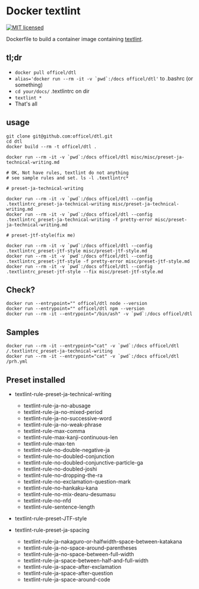 # Docker textlint

[![MIT licensed](https://img.shields.io/badge/license-MIT-blue.svg)](./LICENSE)

Dockerfile to build a container image containing [textlint](https://textlint.github.io/).

## tl;dr

* `docker pull officel/dtl`
* ``alias='docker run --rm -it -v `pwd`:/docs officel/dtl'`` to .bashrc (or something)
* `cd your/docs/` .textlintrc on dir
* `textlint *`
* That's all

## usage

    git clone git@github.com:officel/dtl.git
    cd dtl
    docker build --rm -t officel/dtl .

    docker run --rm -it -v `pwd`:/docs officel/dtl misc/misc/preset-ja-technical-writing.md

    # OK, Not have rules, textlint do not anything
    # see sample rules and set. ls -l .textlintrc*

    # preset-ja-technical-writing

    docker run --rm -it -v `pwd`:/docs officel/dtl --config .textlintrc_preset-ja-technical-writing misc/preset-ja-technical-writing.md
    docker run --rm -it -v `pwd`:/docs officel/dtl --config .textlintrc_preset-ja-technical-writing -f pretty-error misc/preset-ja-technical-writing.md

    # preset-jtf-style(fix me)

    docker run --rm -it -v `pwd`:/docs officel/dtl --config .textlintrc_preset-jtf-style misc/preset-jtf-style.md
    docker run --rm -it -v `pwd`:/docs officel/dtl --config .textlintrc_preset-jtf-style -f pretty-error misc/preset-jtf-style.md
    docker run --rm -it -v `pwd`:/docs officel/dtl --config .textlintrc_preset-jtf-style --fix misc/preset-jtf-style.md


## Check?

    docker run --entrypoint="" officel/dtl node --version
    docker run --entrypoint="" officel/dtl npm --version
    docker run --rm -it --entrypoint="/bin/ash" -v `pwd`:/docs officel/dtl

## Samples

    docker run --rm -it --entrypoint="cat" -v `pwd`:/docs officel/dtl /.textlintrc_preset-ja-technical-writing
    docker run --rm -it --entrypoint="cat" -v `pwd`:/docs officel/dtl /prh.yml


## Preset installed

* textlint-rule-preset-ja-technical-writing

    * textlint-rule-ja-no-abusage
    * textlint-rule-ja-no-mixed-period
    * textlint-rule-ja-no-successive-word
    * textlint-rule-ja-no-weak-phrase
    * textlint-rule-max-comma
    * textlint-rule-max-kanji-continuous-len
    * textlint-rule-max-ten
    * textlint-rule-no-double-negative-ja
    * textlint-rule-no-doubled-conjunction
    * textlint-rule-no-doubled-conjunctive-particle-ga
    * textlint-rule-no-doubled-joshi
    * textlint-rule-no-dropping-the-ra
    * textlint-rule-no-exclamation-question-mark
    * textlint-rule-no-hankaku-kana
    * textlint-rule-no-mix-dearu-desumasu
    * textlint-rule-no-nfd
    * textlint-rule-sentence-length

* textlint-rule-preset-JTF-style

* textlint-rule-preset-ja-spacing

    * textlint-rule-ja-nakaguro-or-halfwidth-space-between-katakana
    * textlint-rule-ja-no-space-around-parentheses
    * textlint-rule-ja-no-space-between-full-width
    * textlint-rule-ja-space-between-half-and-full-width
    * textlint-rule-ja-space-after-exclamation
    * textlint-rule-ja-space-after-question
    * textlint-rule-ja-space-around-code

